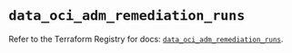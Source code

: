 # `data_oci_adm_remediation_runs`

Refer to the Terraform Registry for docs: [`data_oci_adm_remediation_runs`](https://registry.terraform.io/providers/hashicorp/oci/7.19.0/docs/data-sources/adm_remediation_runs).
